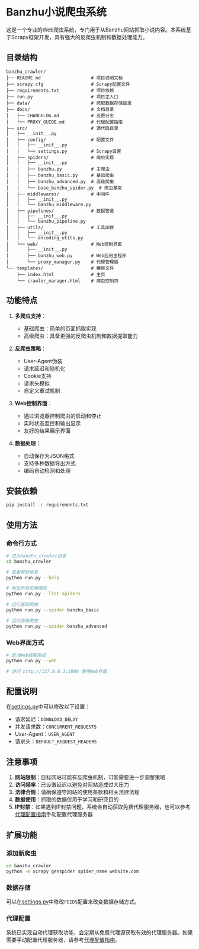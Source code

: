 # Banzhu小说爬虫系统

这是一个专业的Web爬虫系统，专门用于从Banzhu网站抓取小说内容。本系统基于Scrapy框架开发，具有强大的反爬虫机制和数据处理能力。

## 目录结构

```
banzhu_crawler/
├── README.md                   # 项目说明文档
├── scrapy.cfg                  # Scrapy配置文件
├── requirements.txt            # 项目依赖
├── run.py                      # 项目主入口
├── data/                       # 爬取数据存储目录
├── docs/                       # 文档目录
│   ├── CHANGELOG.md            # 变更日志
│   └── PROXY_GUIDE.md          # 代理配置指南
├── src/                        # 源代码目录
│   ├── __init__.py
│   ├── config/                 # 配置文件
│   │   ├── __init__.py
│   │   └── settings.py         # Scrapy设置
│   ├── spiders/                # 爬虫实现
│   │   ├── __init__.py
│   │   ├── banzhu.py           # 主爬虫
│   │   ├── banzhu_basic.py     # 基础爬虫
│   │   ├── banzhu_advanced.py  # 高级爬虫
│   │   └── base_banzhu_spider.py  # 爬虫基类
│   ├── middlewares/            # 中间件
│   │   ├── __init__.py
│   │   └── banzhu_middleware.py
│   ├── pipelines/              # 数据管道
│   │   ├── __init__.py
│   │   └── banzhu_pipeline.py
│   ├── utils/                  # 工具函数
│   │   ├── __init__.py
│   │   └── encoding_utils.py
│   └── web/                    # Web控制界面
│       ├── __init__.py
│       ├── banzhu_web.py       # Web应用主程序
│       └── proxy_manager.py    # 代理管理器
└── templates/                  # 模板文件
    ├── index.html              # 主页
    └── crawler_manager.html    # 爬虫控制页
```

## 功能特点

1. **多爬虫支持**：
   - 基础爬虫：简单的页面抓取实现
   - 高级爬虫：具备更强的反爬虫机制和数据提取能力

2. **反爬虫策略**：
   - User-Agent伪装
   - 请求延迟和随机化
   - Cookie支持
   - 请求头模拟
   - 自定义重试机制

3. **Web控制界面**：
   - 通过浏览器控制爬虫的启动和停止
   - 实时状态监控和输出显示
   - 友好的结果展示界面

4. **数据处理**：
   - 自动保存为JSON格式
   - 支持多种数据导出方式
   - 编码自动检测和处理

## 安装依赖

```bash
pip install -r requirements.txt
```

## 使用方法

### 命令行方式

```bash
# 进入banzhu_crawler目录
cd banzhu_crawler

# 查看帮助信息
python run.py --help

# 列出所有可用爬虫
python run.py --list-spiders

# 运行基础爬虫
python run.py --spider banzhu_basic

# 运行高级爬虫
python run.py --spider banzhu_advanced
```

### Web界面方式

```bash
# 启动Web控制系统
python run.py --web

# 访问 http://127.0.0.1:5000 使用Web界面
```

## 配置说明

在[settings.py](file:///c%3A/Users/Jerry/Downloads/GitHub/scrapy/banzhu_crawler/src/config/settings.py)中可以修改以下设置：

- 请求延迟：`DOWNLOAD_DELAY`
- 并发请求数：`CONCURRENT_REQUESTS`
- User-Agent：`USER_AGENT`
- 请求头：`DEFAULT_REQUEST_HEADERS`

## 注意事项

1. **网站限制**：目标网站可能有反爬虫机制，可能需要进一步调整策略
2. **访问频率**：已设置延迟以避免对网站造成过大压力
3. **法律合规**：请确保遵守网站的使用条款和相关法律法规
4. **数据使用**：抓取的数据仅用于学习和研究目的
5. **IP封禁**：如果遇到IP封禁问题，系统会自动获取免费代理服务器，也可以参考[代理配置指南](./docs/PROXY_GUIDE.md)手动配置代理服务器

## 扩展功能

### 添加新爬虫

```bash
cd banzhu_crawler
python -m scrapy genspider spider_name website.com
```

### 数据存储

可以在[settings.py](file:///c%3A/Users/Jerry/Downloads/GitHub/scrapy/banzhu_crawler/src/config/settings.py)中修改`FEEDS`配置来改变数据存储方式。

### 代理配置

系统已实现自动代理获取功能，会定期从免费代理源获取有效的代理服务器。如果需要手动配置代理服务器，请参考[代理配置指南](./docs/PROXY_GUIDE.md)。